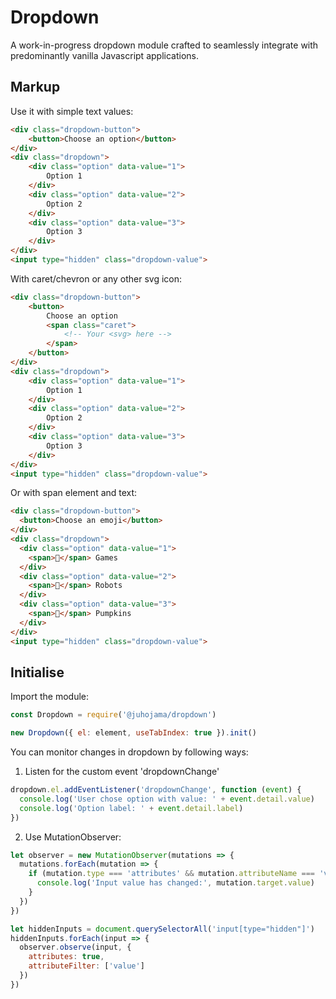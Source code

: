 # Dropdown

A work-in-progress dropdown module crafted to seamlessly integrate with predominantly vanilla Javascript applications.

## Markup

Use it with simple text values:

```HTML
<div class="dropdown-button">
    <button>Choose an option</button>
</div>
<div class="dropdown">
    <div class="option" data-value="1">
        Option 1
    </div>
    <div class="option" data-value="2">
        Option 2
    </div>
    <div class="option" data-value="3">
        Option 3
    </div>
</div>
<input type="hidden" class="dropdown-value">
```

With caret/chevron or any other svg icon:

```HTML
<div class="dropdown-button">
    <button>
        Choose an option
        <span class="caret">
            <!-- Your <svg> here -->
        </span>
    </button>
</div>
<div class="dropdown">
    <div class="option" data-value="1">
        Option 1
    </div>
    <div class="option" data-value="2">
        Option 2
    </div>
    <div class="option" data-value="3">
        Option 3
    </div>
</div>
<input type="hidden" class="dropdown-value">
```

Or with span element and text:

```HTML
<div class="dropdown-button">
  <button>Choose an emoji</button>
</div>
<div class="dropdown">
  <div class="option" data-value="1">
    <span>👾</span> Games
  </div>
  <div class="option" data-value="2">
    <span>🤖</span> Robots
  </div>
  <div class="option" data-value="3">
    <span>🎃</span> Pumpkins
  </div>
</div>
<input type="hidden" class="dropdown-value">
```

## Initialise

Import the module:

```javascript
const Dropdown = require('@juhojama/dropdown')
```

```javascript
new Dropdown({ el: element, useTabIndex: true }).init()
```

You can monitor changes in dropdown by following ways:

1.  Listen for the custom event 'dropdownChange'

```javascript
dropdown.el.addEventListener('dropdownChange', function (event) {
  console.log('User chose option with value: ' + event.detail.value)
  console.log('Option label: ' + event.detail.label)
})
```

2.  Use MutationObserver:

```javascript
let observer = new MutationObserver(mutations => {
  mutations.forEach(mutation => {
    if (mutation.type === 'attributes' && mutation.attributeName === 'value') {
      console.log('Input value has changed:', mutation.target.value)
    }
  })
})

let hiddenInputs = document.querySelectorAll('input[type="hidden"]')
hiddenInputs.forEach(input => {
  observer.observe(input, {
    attributes: true,
    attributeFilter: ['value']
  })
})
```
